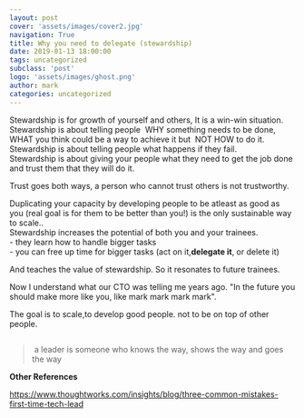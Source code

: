 ```yaml
---
layout: post
cover: 'assets/images/cover2.jpg'
navigation: True
title: Why you need to delegate (stewardship)
date: 2019-01-13 18:00:00
tags: uncategorized
subclass: 'post'
logo: 'assets/images/ghost.png'
author: mark
categories: uncategorized
---
```

<!-- wp:paragraph -->  <p>Stewardship is for growth of yourself and others,&nbsp;It is a win-win situation.<br>Stewardship is about telling people&nbsp; WHY something needs to be done, WHAT you think could be a way to achieve it but&nbsp; NOT HOW to do it.<br>Stewardship is about telling people what happens if they fail.<br>Stewardship is about giving your people what they need to get the job done and trust them that they will do it.</p>  <!-- /wp:paragraph -->    <!-- wp:paragraph -->  <p>Trust goes both ways, a person who cannot trust others is not trustworthy.</p>  <!-- /wp:paragraph -->    <!-- wp:paragraph -->  <p>Duplicating your capacity by developing people to be atleast as good as you (real goal is for them to be better than you!) is the only sustainable way to scale..<br>Stewardship increases the potential of both you and your trainees.<br>- they learn how to handle bigger tasks<br>- you can free up time for bigger tasks (act on it,<strong>delegate it</strong>, or delete it)</p>  <!-- /wp:paragraph -->    <!-- wp:paragraph -->  <p>And teaches the value of stewardship. So it resonates to future trainees.</p>  <!-- /wp:paragraph -->    <!-- wp:paragraph -->  <p>Now I understand what our CTO was telling me years ago. "In the future you should make more like you, like mark mark mark mark".</p>  <!-- /wp:paragraph -->    <!-- wp:paragraph -->  <p>The goal is to scale,to develop good people. not to be on top of other people.</p>  <!-- /wp:paragraph -->    <!-- wp:image -->  <figure class="wp-block-image"><img src="http://modernservantleader.com/wp-content/uploads/2013/05/boss-vs-leader-800x800.png" alt=""/></figure>  <!-- /wp:image -->    <!-- wp:quote -->  <blockquote class="wp-block-quote"><p> a leader is someone who knows the way, shows the way and goes the way</p></blockquote>  <!-- /wp:quote -->    <!-- wp:paragraph -->  <p><strong>Other References</strong></p>  <!-- /wp:paragraph -->    <!-- wp:paragraph -->  <p><a href="https://www.thoughtworks.com/insights/blog/three-common-mistakes-first-time-tech-lead">https://www.thoughtworks.com/insights/blog/three-common-mistakes-first-time-tech-lead</a></p>  <!-- /wp:paragraph -->
